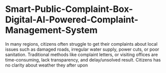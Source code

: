 # Smart-Public-Complaint-Box-Digital-Al-Powered-Complaint-Management-System
In many regions, citizens often struggle to get their complaints about local issues such as damaged roads, irregular water supply, power cuts, or poor sanitation. Traditional methods like complaint letters, or visiting offices are time-consuming, lack transparency, and delay/unsolved result. Citizens has no clarity about weather they after upon
